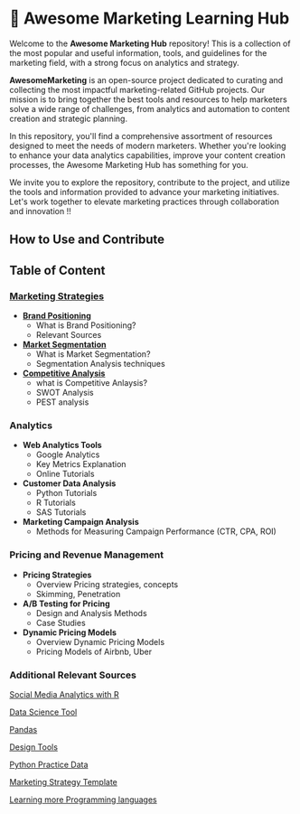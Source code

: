 <p align="center"><h1>🧠 Awesome Marketing Learning Hub</h1></p>

Welcome to the **Awesome Marketing Hub** repository! This is a collection of the most popular and useful information, tools, and guidelines for the marketing field, with a strong focus on analytics and strategy. 

**AwesomeMarketing** is an open-source project dedicated to curating and collecting the most impactful marketing-related GitHub projects. Our mission is to bring together the best tools and resources to help marketers solve a wide range of challenges, from analytics and automation to content creation and strategic planning.

In this repository, you'll find a comprehensive assortment of resources designed to meet the needs of modern marketers. Whether you're looking to enhance your data analytics capabilities, improve your content creation processes, the Awesome Marketing Hub has something for you.

We invite you to explore the repository, contribute to the project, and utilize the tools and information provided to advance your marketing initiatives. Let's work together to elevate marketing practices through collaboration and innovation !!

## How to Use and Contribute

## Table of Content

### [Marketing Strategies](https://github.com/ds4cabs/AwesomeMarketing/tree/main/Marketing_Strategies)
 - **[Brand Positioning](https://github.com/ds4cabs/AwesomeMarketing/blob/main/Marketing_Strategies/Brand_Positioning.md)**
     - What is Brand Positioning?
     - Relevant Sources
- **[Market Segmentation](https://github.com/ds4cabs/AwesomeMarketing/blob/main/Marketing_Strategies/Market_Segmentation.md)**
     - What is Market Segmentation?
     - Segmentation Analysis techniques
- **[Competitive Analysis](https://github.com/ds4cabs/AwesomeMarketing/blob/main/Marketing_Strategies/Competitive_Analysis.md)**
     - what is Competitive Anlaysis?
     - SWOT Analysis 
     - PEST analysis


### Analytics
- **Web Analytics Tools**
     - Google Analytics
     - Key Metrics Explanation
     - Online Tutorials
-  **Customer Data Analysis**
     - Python Tutorials
     - R Tutorials 
     - SAS Tutorials
- **Marketing Campaign Analysis**
     - Methods for Measuring Campaign Performance (CTR, CPA, ROI)

### Pricing and Revenue Management
- **Pricing Strategies**
     - Overview Pricing strategies, concepts
     - Skimming, Penetration
- **A/B Testing for Pricing**
     - Design and Analysis Methods
     - Case Studies
- **Dynamic Pricing Models**
     - Overview Dynamic Pricing Models
     - Pricing Models of Airbnb, Uber

### Additional Relevant Sources

[Social Media Analytics with R](https://github.com/dipanjanS/learning-social-media-analytics-with-r)

[Data Science Tool](https://github.com/academic/awesome-datascience)

[Pandas](https://github.com/jvns/pandas-cookbook)

[Design Tools](https://github.com/goabstract/Awesome-Design-Tools)

[Python Practice Data](https://github.com/data-8)

[Marketing Strategy Template](https://www.aha.io/roadmapping/guide/marketing-templates/market-positioning-templates)

[Learning more Programming languages](https://www.codedex.io/home)